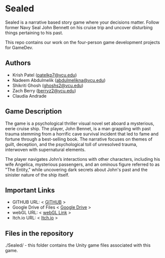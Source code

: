 # Sealed

Sealed is a narrative based story game where your decisions matter. Follow former Navy Seal John Bennett on his cruise trip and uncover disturbing things pertaining to his past. 

This repo contains our work on the four-person game development projects for GameDev.

## Authors

- Krish Patel (patelkp7@vcu.edu)
- Nadeem Abdulmelik (abdulmelikna@vcu.edu)
- Shikriti Ghosh (ghoshs2@vcu.edu)
- Zach Berry (berryz2@vcu.edu)
- Claudia Andrade

## Game Description

The game is a psychological thriller visual novel set aboard a mysterious, eerie cruise ship. The player, John Bennet, is a man grappling with past trauma stemming from a horrific cave survival incident that led to fame and fortune through a best-selling book. The narrative focuses on themes of guilt, deception, and the psychological toll of unresolved trauma, interwoven with supernatural elements.

The player navigates John’s interactions with other characters, including his wife Angelica, mysterious passengers, and an ominous figure referred to as "The Entity," while uncovering dark secrets about John's past and the sinister nature of the ship itself.

## Important Links

- GITHUB URL: < [GITHUB](https://github.com/cmsc-vcu/gamedev-fa2024-final-papasgameria/tree/main) >
- Google Drive of Files < [Google Drive](https://drive.google.com/drive/folders/18gZstaUBFr4F1W5EDd_tjAz3YEYb6V3f) >
- webGL URL: < [webGL Link](https://play.unity.com/en/games/989f3341-e0df-432a-ad69-ca59a43e3a93/sealed) >
- Itch.io URL: < [Itch.io](https://kriishpatell.itch.io/sealed) >

## Files in the repository

./Sealed/ - this folder contains the Unity game files associated with this game.
